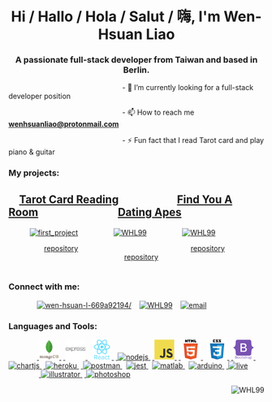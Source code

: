 <h1 align="center">Hi / Hallo / Hola / Salut / 嗨, I'm Wen-Hsuan Liao</h1>
<h3 align="center">A passionate full-stack developer from Taiwan and based in Berlin.</h3>

&emsp;&emsp;&emsp;&emsp;&emsp;&emsp;&emsp;&emsp;&emsp;&emsp;&emsp;&emsp;&emsp;&emsp;&emsp;&emsp;- 🔭 I’m currently looking for a full-stack developer position

&emsp;&emsp;&emsp;&emsp;&emsp;&emsp;&emsp;&emsp;&emsp;&emsp;&emsp;&emsp;&emsp;&emsp;&emsp;&emsp;- 📫 How to reach me **wenhsuanliao@protonmail.com**

&emsp;&emsp;&emsp;&emsp;&emsp;&emsp;&emsp;&emsp;&emsp;&emsp;&emsp;&emsp;&emsp;&emsp;&emsp;&emsp;- ⚡ Fun fact that I read Tarot card and play piano & guitar

<h3 align="left">My projects:</h3><h2>&emsp;<a href="https://whl99.github.io/first-project/" target="_blank">Tarot Card Reading</a> &emsp;&emsp;&emsp;&emsp;&emsp; <a href="https://findyouaroom.herokuapp.com" target="_blank">Find You A Room</a> &emsp;&emsp;&emsp;&emsp;&emsp;&emsp;&emsp; <a href="https://datingapes.herokuapp.com" target="_blank">Dating Apes</a></h2>
<p>
&emsp;&emsp;&emsp;<a href="https://whl99.github.io/first-project/" target="blank"><img align="center" src="https://res.cloudinary.com/dsy2gebem/image/upload/v1659911403/others/tarot_otq4sy.png" alt="first_project" height="180"/></a>&emsp;&emsp;&emsp;&emsp;&emsp;<a href="https://findyouaroom.herokuapp.com/" target="blank"><img align="center" src="https://res.cloudinary.com/dsy2gebem/image/upload/v1659911407/others/house_sbb5rd.png" alt="WHL99" height="180" /></a>&emsp;&emsp;&emsp;&emsp;&emsp;<a href="https://datingapes.herokuapp.com/" target="blank"><img align="center" src="https://res.cloudinary.com/dsy2gebem/image/upload/v1659913792/others/dating2_fr0kwo.png" alt="WHL99" height="180" /></a></p>

&emsp;&emsp;&emsp;&emsp;&emsp;<a href="https://github.com/WHL99/first-project" target="_blank">repository</a> &emsp;&emsp;&emsp;&emsp;&emsp;&emsp;&emsp;&emsp;&emsp;&emsp;&emsp;&emsp;&emsp;&emsp;&emsp;&nbsp; <a href="https://github.com/WHL99/second-project" target="_blank">repository</a> &emsp;&emsp;&emsp;&emsp;&emsp;&emsp;&emsp;&emsp;&emsp;&emsp;&emsp;&emsp;&emsp;&emsp;&emsp;&emsp; <a href="https://github.com/WHL99/third-project" target="_blank">repository</a><br><br>




<h3 align="left">Connect with me:</h3>
<p align="left">&emsp;&emsp;&emsp;&emsp;<a href="https://linkedin.com/in/wen-hsuan-l-669a92194/" target="blank"><img align="center" src="https://res.cloudinary.com/dsy2gebem/image/upload/v1659916321/others/174857_lneplv.png" alt="wen-hsuan-l-669a92194/" height="35"  /></a>&nbsp;&nbsp;&nbsp;&nbsp;<a href="https://github.com/WHL99" target="blank"><img align="center" src="https://res.cloudinary.com/dsy2gebem/image/upload/v1659907205/others/Github-595b40b85ba036ed117dc155_ntgoxu.svg" alt="WHL99" height="40"  /></a>&nbsp;&nbsp;&nbsp;&nbsp;<a href="mailto:wenhsuanliao@protonmail.com" target="blank"><img align="center" src="https://res.cloudinary.com/dsy2gebem/image/upload/v1659915735/others/mail2_sxwaj2.png" alt="email" height="29"  /></a></p>

<h3 align="left">Languages and Tools:</h3>
<p align="left">&emsp;&emsp;&emsp;&emsp;<a href="https://www.mongodb.com/" target="_blank" rel="noreferrer"> <img src="https://raw.githubusercontent.com/devicons/devicon/master/icons/mongodb/mongodb-original-wordmark.svg" alt="mongodb" width="40" height="40" /> </a> &nbsp;<a href="https://expressjs.com" target="_blank" rel="noreferrer"> <img src="https://raw.githubusercontent.com/devicons/devicon/master/icons/express/express-original-wordmark.svg" alt="express" width="40" height="40" /> </a>&nbsp; <a href="https://reactjs.org/" target="_blank" rel="noreferrer"> <img src="https://raw.githubusercontent.com/devicons/devicon/master/icons/react/react-original-wordmark.svg" alt="react" width="40" height="40" /> </a> &nbsp;<a href="https://nodejs.org" target="_blank" rel="noreferrer"> <img src="https://res.cloudinary.com/dsy2gebem/image/upload/v1659906987/others/node-js-icon-8_su0n4i.png" alt="nodejs" width="40" height="40" /> </a>&nbsp;<a href="https://developer.mozilla.org/en-US/docs/Web/JavaScript" target="_blank" rel="noreferrer"> <img src="https://raw.githubusercontent.com/devicons/devicon/master/icons/javascript/javascript-original.svg" alt="javascript" width="40" height="40" /> </a>&nbsp;<a href="https://www.w3.org/html/" target="_blank" rel="noreferrer"> <img src="https://raw.githubusercontent.com/devicons/devicon/master/icons/html5/html5-original-wordmark.svg" alt="html5" width="40" height="40" /> </a>&nbsp; <a href="https://www.w3schools.com/css/" target="_blank" rel="noreferrer"> <img src="https://raw.githubusercontent.com/devicons/devicon/master/icons/css3/css3-original-wordmark.svg" alt="css3" width="40" height="40" /> </a>&nbsp;<a href="https://getbootstrap.com" target="_blank" rel="noreferrer"> <img src="https://raw.githubusercontent.com/devicons/devicon/master/icons/bootstrap/bootstrap-plain-wordmark.svg" alt="bootstrap" width="40" height="40" /> </a> &nbsp;<a href="https://www.chartjs.org" target="_blank" rel="noreferrer"> <img src="https://www.chartjs.org/media/logo-title.svg" alt="chartjs" width="40" height="40" /> </a>&nbsp;<a href="https://heroku.com" target="_blank" rel="noreferrer"> <img src="https://www.vectorlogo.zone/logos/heroku/heroku-icon.svg" alt="heroku" width="40" height="40" /> </a>&nbsp;<a href="https://postman.com" target="_blank" rel="noreferrer"> <img src="https://www.vectorlogo.zone/logos/getpostman/getpostman-icon.svg" alt="postman" width="40" height="40" /> </a>&nbsp; <a href="https://jestjs.io" target="_blank" rel="noreferrer"> <img src="https://www.vectorlogo.zone/logos/jestjsio/jestjsio-icon.svg" alt="jest" width="40" height="40" /> </a>&nbsp; <a href="https://www.mathworks.com/" target="_blank" rel="noreferrer"> <img src="https://upload.wikimedia.org/wikipedia/commons/2/21/Matlab_Logo.png" alt="matlab" width="40" height="40" /> </a>&nbsp; <a href="https://www.arduino.cc/" target="_blank" rel="noreferrer"> <img src="https://cdn.worldvectorlogo.com/logos/arduino-1.svg" alt="arduino" width="40" height="40" /> </a> &nbsp;<a href="https://www.ableton.com/" target="_blank" rel="noreferrer"> <img src="https://res.cloudinary.com/dsy2gebem/image/upload/v1659906335/others/ableton-icon-11_gmwszx.ico" alt="live" width="40" height="40" /> </a>&nbsp;&emsp;&emsp;&emsp;&emsp;<a href="https://www.adobe.com/in/products/illustrator.html" target="_blank" rel="noreferrer"> <img src="https://res.cloudinary.com/dsy2gebem/image/upload/v1659906632/others/%E6%88%AA%E5%9C%96_2022-08-07_23.09.53_abyx8u.png" alt="illustrator" width="40" height="40" /> </a> &nbsp;<a href="https://www.photoshop.com/en" target="_blank" rel="noreferrer"> <img src="https://res.cloudinary.com/dsy2gebem/image/upload/v1659906632/others/%E6%88%AA%E5%9C%96_2022-08-07_23.10.07_rxxabb.png" alt="photoshop" width="40" height="40" /> </a> </p>
<p align="right"><img src="https://github-readme-stats.vercel.app/api/top-langs?username=whl99&show_icons=true&locale=en&layout=compact" alt="WHL99" /></p>
